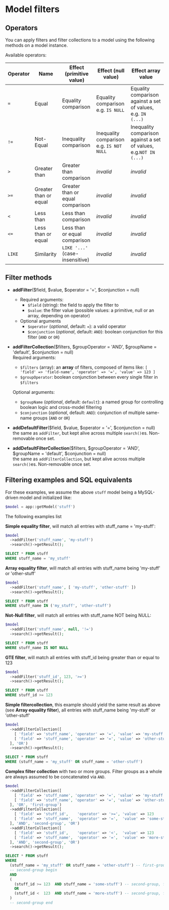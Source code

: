 # Model filters

## Operators

You can apply filters and filter collections to a model using the following methods on a model instance.

Available operators:

| Operator | Name                  | Effect (primitive value)         | Effect (null value)                      | Effect array value                                                |
|----------|-----------------------|----------------------------------|------------------------------------------|-------------------------------------------------------------------|
| `=`      | Equal                 | Equality comparison              | Equality comparison e.g. `IS NULL`       | Equality comparison against a set of values, e.g. `IN (...)`      |
| `!=`     | Not-Equal             | Inequality comparison            | Inequality comparison e.g. `IS NOT NULL` | Inequality comparison against a set of values, e.g.`NOT IN (...)` |
| `>`      | Greater than          | Greater than comparison          | *invalid*                                | *invalid*                                                         |
| `>=`     | Greater than or equal | Greater than or equal comparison | *invalid*                                | *invalid*                                                         |
| `<`      | Less than             | Less than comparison             | *invalid*                                | *invalid*                                                         |
| `<=`     | Less than or equal    | Less than or equal comparison    | *invalid*                                | *invalid*                                                         |
| `LIKE`   | Similarity            | `LIKE '...'` (case-insensitive)  | *invalid*                                | *invalid*                                                         |

## Filter methods

* **addFilter**($field, $value, $operator = '=', $conjunction = null)
    * Required arguments:
        * `$field` (string): the field to apply the filter to
        * `$value`: the filter value (possible values: a primitive, null or an array, depending on operator)
    * Optional arguments
        * `$operator` (*optional*, default: `=`): a valid operator
        * `$conjunction` (*optional*, default: `AND`): boolean conjunction for this filter (`AND` or `OR`)

* **addFilterCollection**($filters, $groupOperator = 'AND', $groupName = 'default', $conjunction = null)  
  Required arguments:
    * `$filters` (array): an **array** of filters, composed of items like: `[ 'field' => 'field-name', 'operator' => '=', 'value' => 123 ]`
    * `$groupOperator`: boolean conjunction between every single filter in `$filters`

  Optional arguments:
    * `$groupName` (*optional*, default: `default`): a named group for controlling boolean logic and cross-model filtering
    * `$conjunction` (*optional*, default: `AND`): conjunction of multiple same-name groups (`AND` or `OR`)


* **addDefaultFilter**($field, $value, $operator = '=', $conjunction = null)  
  the same as `addFilter`, but kept alive across multiple `search()`es. Non-removable once set.

* **addDefaultFilterCollection**($filters, $groupOperator = 'AND', $groupName = 'default', $conjunction = null)  
  the same as `addFilterCollection`, but kept alive across multiple `search()`es. Non-removable once set.

## Filtering examples and SQL equivalents

For these examples, we assume the above `stuff` model being a MySQL-driven model and initialized like:

~~~php
$model = app::getModel('stuff')
~~~

The following examples list

**Simple equality filter**, will match all entries with stuff_name = 'my-stuff':

~~~php
$model
  ->addFilter('stuff_name', 'my-stuff')
  ->search()->getResult();
~~~

~~~sql
SELECT * FROM stuff
WHERE stuff_name = 'my_stuff'
~~~

**Array equality filter**, will match all entries with stuff_name being 'my-stuff' or 'other-stuff'

~~~php
$model
  ->addFilter('stuff_name', [ 'my-stuff', 'other-stuff' ])
  ->search()->getResult();
~~~

~~~sql
SELECT * FROM stuff
WHERE stuff_name IN ('my_stuff', 'other-stuff')
~~~

**Not-Null filter**, will match all entries with stuff_name NOT being NULL:

~~~php
$model
  ->addFilter('stuff_name', null, '!=')
  ->search()->getResult();
~~~

~~~sql
SELECT * FROM stuff
WHERE stuff_name IS NOT NULL
~~~

**GTE filter**, will match all entries with stuff_id being greater than or equal to 123

~~~php
$model
  ->addFilter('stuff_id', 123, '>=')
  ->search()->getResult();
~~~

~~~sql
SELECT * FROM stuff
WHERE stuff_id >= 123
~~~

**Simple filtercollection**, this example should yield the same result as above (see **Array equality filter**), all entries with stuff_name being 'my-stuff' or 'other-stuff'

~~~php
$model
  ->addFilterCollection([
    [ 'field' => 'stuff_name', 'operator' => '=', 'value' => 'my-stuff'     ]
    [ 'field' => 'stuff_name', 'operator' => '=', 'value' => 'other-stuff'  ]
  ], 'OR')
  ->search()->getResult();
~~~

~~~sql
SELECT * FROM stuff
WHERE (stuff_name = 'my_stuff' OR stuff_name = 'other-stuff')
~~~

**Complex filter collection** with two or more groups.
Filter groups as a whole are always assumed to be concatenated via `AND`.

~~~php
$model
  ->addFilterCollection([
    [ 'field' => 'stuff_name', 'operator' => '=', 'value' => 'my-stuff'       ]
    [ 'field' => 'stuff_name', 'operator' => '=', 'value' => 'other-stuff'    ]
  ], 'OR', 'first-group')
  ->addFilterCollection([
    [ 'field' => 'stuff_id',    'operator' => '>=', 'value' => 123            ]
    [ 'field' => 'stuff_name',  'operator' => '=',  'value' => 'some-stuff'   ]
  ], 'AND', 'second-group', 'OR')
  ->addFilterCollection([
    [ 'field' => 'stuff_id',    'operator' => '<',  'value' => 123            ]
    [ 'field' => 'stuff_name',  'operator' => '=',  'value' => 'more-stuff'   ]
  ], 'AND', 'second-group', 'OR')
  ->search()->getResult();
~~~

~~~sql
SELECT * FROM stuff
WHERE
  (stuff_name = 'my_stuff' OR stuff_name = 'other-stuff') -- first-group
  -- second-group begin
  AND
  (
    (stuff_id >= 123  AND stuff_name = 'some-stuff') -- second-group, filtercollection 1
    OR
    (stuff_id <  123  AND stuff_name = 'more-stuff') -- second-group, filtercollection 2
  )
  -- second-group end
~~~
